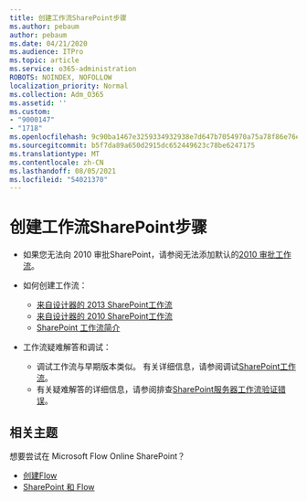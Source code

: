 ```yaml
---
title: 创建工作流SharePoint步骤
ms.author: pebaum
author: pebaum
ms.date: 04/21/2020
ms.audience: ITPro
ms.topic: article
ms.service: o365-administration
ROBOTS: NOINDEX, NOFOLLOW
localization_priority: Normal
ms.collection: Adm_O365
ms.assetid: ''
ms.custom:
- "9000147"
- "1718"
ms.openlocfilehash: 9c90ba1467e3259334932938e7d647b7054970a75a78f86e76e503d7295670df
ms.sourcegitcommit: b5f7da89a650d2915dc652449623c78be6247175
ms.translationtype: MT
ms.contentlocale: zh-CN
ms.lasthandoff: 08/05/2021
ms.locfileid: "54021370"
---
```

# <a name="steps-to-create-a-sharepoint-workflow"></a>创建工作流SharePoint步骤

- 如果您无法向 2010 审批SharePoint，请参阅无法添加默认的[2010 审批工作流](https://docs.microsoft.com/alchemyinsights/can-t-add-default-2010-approval-workflow)。
- 如何创建工作流：
    - [来自设计器的 2013 SharePoint工作流](https://docs.microsoft.com/sharepoint/dev/general-development/creating-a-workflow-by-using-sharepoint-designer-and-the-sharepoint-wo)
    - [来自设计器的 2010 SharePoint工作流](https://support.office.com/article/introduction-to-designing-and-customizing-workflows-32c9c0bf-5e20-4f74-8b9c-d3ea79f2962b)
    - [SharePoint 工作流简介](https://support.office.com/article/introduction-to-sharepoint-workflow-07982276-54e8-4e17-8699-5056eff4d9e3)

- 工作流疑难解答和调试：
    - 调试工作流与早期版本类似。  有关详细信息，请参阅调试[SharePoint工作流](https://docs.microsoft.com/sharepoint/dev/general-development/debugging-sharepoint-server-workflows)。
    - 有关疑难解答的详细信息，请参阅排查[SharePoint服务器工作流验证错误](https://docs.microsoft.com/sharepoint/dev/general-development/troubleshooting-sharepoint-server-workflow-validation-errors-in-visio)。
 

## <a name="related-topics"></a>相关主题
想要尝试在 Microsoft Flow Online SharePoint？
- [创建Flow](https://support.office.com/article/Create-a-flow-for-a-list-or-library-in-SharePoint-Online-or-OneDrive-for-Business-a9c3e03b-0654-46af-a254-20252e580d01) 
- [SharePoint 和 Flow](https://flow.microsoft.com/blog/sharepoint-and-flow/) 


